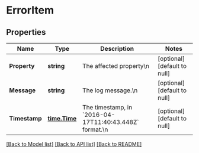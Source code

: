 # ErrorItem

## Properties
Name | Type | Description | Notes
------------ | ------------- | ------------- | -------------
**Property** | **string** | The affected property\n | [optional] [default to null]
**Message** | **string** | The log message.\n | [optional] [default to null]
**Timestamp** | [**time.Time**](time.Time.md) | The timestamp, in &#x60;2016-04-17T11:40:43.448Z&#x60; format.\n | [optional] [default to null]

[[Back to Model list]](../README.md#documentation-for-models) [[Back to API list]](../README.md#documentation-for-api-endpoints) [[Back to README]](../README.md)


